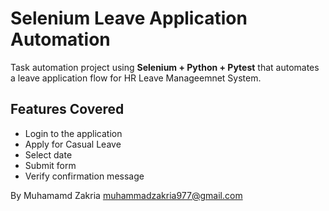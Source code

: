 # Selenium Leave Application Automation
Task automation project using **Selenium + Python + Pytest** that automates a leave application flow for HR Leave Manageemnet System.

##  Features Covered
- Login to the application
- Apply for Casual Leave
- Select date
- Submit form
- Verify confirmation message




By 
Muhamamd Zakria 
muhammadzakria977@gmail.com
